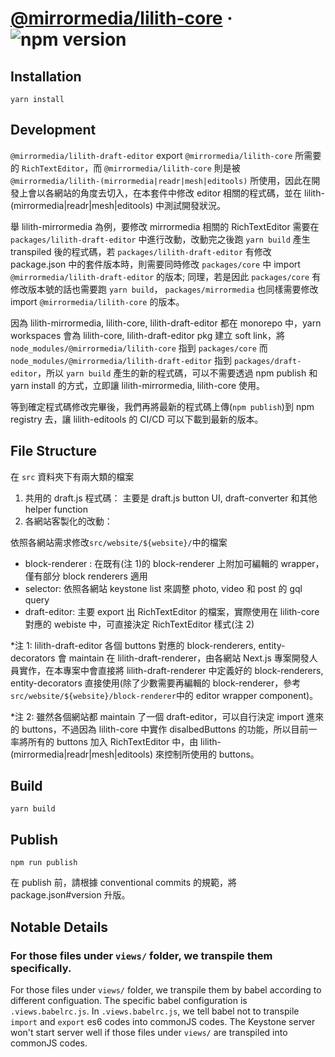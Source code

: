 # [@mirrormedia/lilith-core](https://www.npmjs.com/package/@mirrormedia/lilith-draft-editor) &middot; ![npm version](https://img.shields.io/npm/v/@mirrormedia/lilith-draft-editor.svg?style=flat)

## Installation

`yarn install`

## Development

`@mirrormedia/lilith-draft-editor` export `@mirrormedia/lilith-core` 所需要的 `RichTextEditor`，而 `@mirrormedia/lilith-core` 則是被 `@mirrormedia/lilith-(mirrormedia|readr|mesh|editools)` 所使用，因此在開發上會以各網站的角度去切入，在本套件中修改 editor 相關的程式碼，並在 lilith-(mirrormedia|readr|mesh|editools) 中測試開發狀況。

舉 lilith-mirrormedia 為例，要修改 mirrormedia 相關的 RichTextEditor 需要在 `packages/lilith-draft-editor` 中進行改動，改動完之後跑 `yarn build` 產生 transpiled 後的程式碼，若 `packages/lilith-draft-editor` 有修改 package.json 中的套件版本時，則需要同時修改 `packages/core` 中 import `@mirrormedia/lilith-draft-editor` 的版本; 同理，若是因此 `packages/core` 有修改版本號的話也需要跑 `yarn build`， `packages/mirrormedia` 也同樣需要修改 import `@mirrormedia/lilith-core` 的版本。

因為 lilith-mirrormedia, lilith-core, lilith-draft-editor 都在 monorepo 中，yarn workspaces 會為 lilith-core, lilith-draft-editor pkg 建立 soft link，將 `node_modules/@mirrormedia/lilith-core` 指到 `packages/core` 而 `node_modules/@mirrormedia/lilith-draft-editor` 指到 `packages/draft-editor`，所以 `yarn build` 產生的新的程式碼，可以不需要透過 npm publish 和 yarn install 的方式，立即讓 lilith-mirrormedia, lilith-core 使用。

等到確定程式碼修改完畢後，我們再將最新的程式碼上傳(`npm publish`)到 npm registry 去，讓 lilith-editools 的 CI/CD 可以下載到最新的版本。

## File Structure

在 `src` 資料夾下有兩大類的檔案

1. 共用的 draft.js 程式碼： 主要是 draft.js button UI, draft-converter 和其他 helper function
2. 各網站客製化的改動：

依照各網站需求修改`src/website/${website}/`中的檔案

- block-renderer : 在既有(注 1)的 block-renderer 上附加可編輯的 wrapper，僅有部分 block renderers 適用
- selector: 依照各網站 keystone list 來調整 photo, video 和 post 的 gql query
- draft-editor: 主要 export 出 RichTextEditor 的檔案，實際使用在 lilith-core 對應的 webiste 中，可直接決定 RichTextEditor 樣式(注 2)

\*注 1: lilith-draft-editor 各個 buttons 對應的 block-renderers, entity-decorators 會 maintain 在 lilith-draft-renderer，由各網站 Next.js 專案開發人員實作，在本專案中會直接將 lilith-draft-renderer 中定義好的 block-renderers, entity-decorators 直接使用(除了少數需要再編輯的 block-renderer，參考 `src/website/${website}/block-renderer`中的 editor wrapper component)。

\*注 2: 雖然各個網站都 maintain 了一個 draft-editor，可以自行決定 import 進來的 buttons，不過因為 lilith-core 中實作 disalbedButtons 的功能，所以目前一率將所有的 buttons 加入 RichTextEditor 中，由 lilith-(mirrormedia|readr|mesh|editools) 來控制所使用的 buttons。

## Build

`yarn build`

## Publish

`npm run publish`

在 publish 前，請根據 conventional commits 的規範，將 package.json#version 升版。

## Notable Details

### For those files under `views/` folder, we transpile them specifically.

For those files under `views/` folder, we transpile them by babel according to different configuation.
The specific babel configuration is `.views.babelrc.js`.
In `.views.babelrc.js`, we tell babel not to transpile `import` and `export` es6 codes into commonJS codes.
The Keystone server won't start server well if those files under `views/` are transpiled into commonJS codes.
